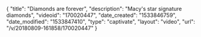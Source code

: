 {
    "title": "Diamonds are forever",
    "description": "Macy's star signature diamonds",
    "videoid": "170020447",
    "date_created": "1533846759",
    "date_modified": "1533847410",
    "type": "captivate",
    "layout": "video",
    "url": "\/v\/20180809-161858\/170020447"
}